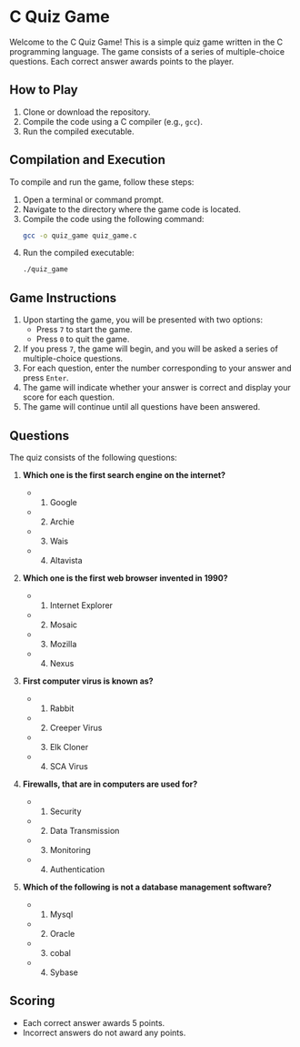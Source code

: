 # C Quiz Game

Welcome to the C Quiz Game! This is a simple quiz game written in the C programming language. The game consists of a series of multiple-choice questions. Each correct answer awards points to the player.

## How to Play

1. Clone or download the repository.
2. Compile the code using a C compiler (e.g., `gcc`).
3. Run the compiled executable.

## Compilation and Execution

To compile and run the game, follow these steps:

1. Open a terminal or command prompt.
2. Navigate to the directory where the game code is located.
3. Compile the code using the following command:
    ```sh
    gcc -o quiz_game quiz_game.c
    ```
4. Run the compiled executable:
    ```sh
    ./quiz_game
    ```

## Game Instructions

1. Upon starting the game, you will be presented with two options:
    - Press `7` to start the game.
    - Press `0` to quit the game.
2. If you press `7`, the game will begin, and you will be asked a series of multiple-choice questions.
3. For each question, enter the number corresponding to your answer and press `Enter`.
4. The game will indicate whether your answer is correct and display your score for each question.
5. The game will continue until all questions have been answered.

## Questions

The quiz consists of the following questions:

1. **Which one is the first search engine on the internet?**
    - 1) Google
    - 2) Archie
    - 3) Wais
    - 4) Altavista

2. **Which one is the first web browser invented in 1990?**
    - 1) Internet Explorer
    - 2) Mosaic
    - 3) Mozilla
    - 4) Nexus

3. **First computer virus is known as?**
    - 1) Rabbit
    - 2) Creeper Virus
    - 3) Elk Cloner
    - 4) SCA Virus

4. **Firewalls, that are in computers are used for?**
    - 1) Security
    - 2) Data Transmission
    - 3) Monitoring
    - 4) Authentication

5. **Which of the following is not a database management software?**
    - 1) Mysql
    - 2) Oracle
    - 3) cobal
    - 4) Sybase

## Scoring

- Each correct answer awards 5 points.
- Incorrect answers do not award any points.